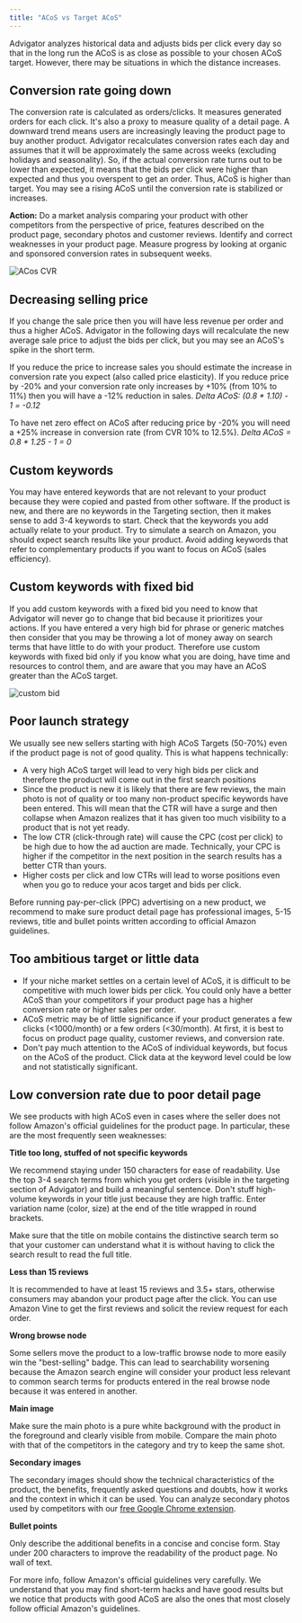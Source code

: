```yaml
---
title: "ACoS vs Target ACoS"
---
```


Advigator analyzes historical data and adjusts bids per click every day so that in the long run the ACoS is as close as possible to your chosen ACoS target. 
However, there may be situations in which the distance increases.

## Conversion rate going down
The conversion rate is calculated as orders/clicks. It measures generated orders for each click. It's also a proxy to measure quality of a detail page. 
 A downward trend means users are increasingly leaving the product page to buy another product. 
Advigator recalculates conversion rates each day and assumes that it will be approximately the same across weeks (excluding holidays and seasonality). 
So, if the actual conversion rate turns out to be lower than expected, it means that the bids per click were higher than expected and thus you overspent to get an order. Thus, ACoS is higher than target. 
You may see a rising ACoS until the conversion rate is stabilized or increases.

**Action:** Do a market analysis comparing your product with other competitors from the perspective of price, features described on the product page, secondary photos and customer reviews. Identify and correct weaknesses in your product page. Measure progress by looking at organic and sponsored conversion rates in subsequent weeks.

![ACos CVR](/images/faq/acos/declining_cvr.png)


## Decreasing selling price

If you change the sale price then you will have less revenue per order and thus a higher ACoS. Advigator in the following days will recalculate the new average sale price to adjust the bids per click, but you may see an ACoS's spike in the short term.

If you reduce the price to increase sales you should estimate the increase in conversion rate you expect (also called price elasticity). If you reduce price by -20% and your conversion rate only increases by +10% (from 10% to 11%) then you will have a -12% reduction in sales. *Delta ACoS: (0.8 * 1.10) - 1 = -0.12*

To have net zero effect on ACoS after reducing price by -20% you will need a +25% increase in conversion rate (from CVR 10% to 12.5%). *Delta ACoS = 0.8 * 1.25 - 1 = 0*

## Custom keywords

You may have entered keywords that are not relevant to your product because they were copied and pasted from other software.
If the product is new, and there are no keywords in the Targeting section, then it makes sense to add 3-4 keywords to start. Check that the keywords you add actually relate to your product. Try to simulate a search on Amazon, you should expect search results like your product. 
Avoid adding keywords that refer to complementary products if you want to focus on ACoS (sales efficiency). 

## Custom keywords with fixed bid

If you add custom keywords with a fixed bid you need to know that Advigator will never go to change that bid because it prioritizes your actions. 
If you have entered a very high bid for phrase or generic matches then consider that you may be throwing a lot of money away on search terms that have little to do with your product. 
Therefore use custom keywords with fixed bid only if you know what you are doing, have time and resources to control them, and are aware that you may have an ACoS greater than the ACoS target.

![custom bid](/images/faq/acos/custom_bid.png)

## Poor launch strategy

We usually see new sellers starting with high ACoS Targets (50-70%) even if the product page is not of good quality. This is what happens technically:
- A very high ACoS target will lead to very high bids per click and therefore the product will come out in the first search positions
- Since the product is new it is likely that there are few reviews, the main photo is not of quality or too many non-product specific keywords have been entered. This will mean that the CTR will have a surge and then collapse when Amazon realizes that it has given too much visibility to a product that is not yet ready.
- The low CTR (click-through rate) will cause the CPC (cost per click) to be high due to how the ad auction are made. Technically, your CPC is higher if the competitor in the next position in the search results has a better CTR than yours.
- Higher costs per click and low CTRs will lead to worse positions even when you go to reduce your acos target and bids per click.

Before running pay-per-click (PPC) advertising on a new product, we recommend to make sure product detail page has professional images, 5-15 reviews, title and bullet points written according to official Amazon guidelines.

## Too ambitious target or little data
- If your niche market settles on a certain level of ACoS, it is difficult to be competitive with much lower bids per click. You could only have a better ACoS than your competitors if your product page has a higher conversion rate or higher sales per order. 
- ACoS metric may be of little significance if your product generates a few clicks (<1000/month) or a few orders (<30/month). At first, it is best to focus on product page quality, customer reviews, and conversion rate.
- Don't pay much attention to the ACoS of individual keywords, but focus on the ACoS of the product. Click data at the keyword level could be low and not statistically significant.

## Low conversion rate due to poor detail page

We see products with high ACoS even in cases where the seller does not follow Amazon's official guidelines for the product page. In particular, these are the most frequently seen weaknesses:


**Title too long, stuffed of not specific keywords**

We recommend staying under 150 characters for ease of readability. Use the top 3-4 search terms from which you get orders (visible in the targeting section of Advigator) and build a meaningful sentence. Don't stuff high-volume keywords in your title just because they are high traffic. Enter variation name (color, size) at the end of the title wrapped in round brackets. 

Make sure that the title on mobile contains the distinctive search term so that your customer can understand what it is without having to click the search result to read the full title.

**Less than 15 reviews**

It is recommended to have at least 15 reviews and 3.5+ stars, otherwise consumers may abandon your product page after the click. You can use Amazon Vine to get the first reviews and solicit the review request for each order.

**Wrong browse node**

Some sellers move the product to a low-traffic browse node to more easily win the "best-selling" badge.
This can lead to searchability worsening because the Amazon search engine will consider your product less relevant to common search terms for products entered in the real browse node because it was entered in another.

**Main image**

Make sure the main photo is a pure white background with the product in the foreground and clearly visible from mobile. Compare the main photo with that of the competitors in the category and try to keep the same shot.

**Secondary images**

The secondary images should show the technical characteristics of the product, the benefits, frequently asked questions and doubts, how it works and the context in which it can be used.
You can analyze secondary photos used by competitors with our [free Google Chrome extension](https://chrome.google.com/webstore/search/advigator).

**Bullet points**

Only describe the additional benefits in a concise and concise form. Stay under 200 characters to improve the readability of the product page. No wall of text.


For more info, follow Amazon's official guidelines very carefully. We understand that you may find short-term hacks and have good results but we notice that products with good ACoS are also the ones that most closely follow official Amazon's guidelines.